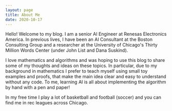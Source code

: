 ```yaml
---
layout: page
title: About Me
date: 2020-10-17
---
```


Hello! Welcome to my blog. I am a senior AI Engineer at Renesas Electronics America. In previous lives, I have been an AI Consultant at
the Boston Consulting Group and a researcher at the University of Chicago's Thirty Million Words Center (under John List and Dana Suskind). 

I love mathematics and algorithms and was hoping to use this blog to share some of my thoughts and ideas on these topics. 
In particular, due to my background in mathematics I prefer to teach myself using small toy examples and proofs, that make the 
main idea clear and easy to understand without any code. To me, learning AI is all about implementing the algorithm by hand 
with a pen and paper! 

In my free time I play a lot of basketball and football (soccer) and you can find me in rec leagues across Chicago. 


